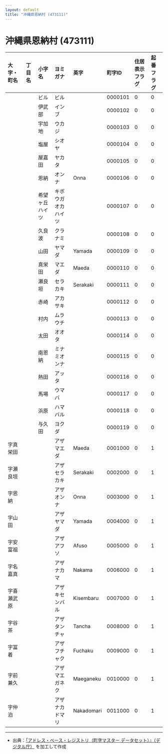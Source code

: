 ```yaml
---
layout: default
title: "沖縄県恩納村 (473111)"
---
```


# 沖縄県恩納村 (473111)

| 大字・町名 | 丁目名 | 小字名 | ヨミガナ | 英字 | 町字ID | 住居表示フラグ | 起番フラグ |
|:---|:---|:---|:---|:---|:---|:---|:---|
|  |  | ビル | ビル |  | 0000101 | 0 | 0 |
|  |  | 伊武部 | インブ |  | 0000102 | 0 | 0 |
|  |  | 宇加地 | ウカジ |  | 0000103 | 0 | 0 |
|  |  | 塩屋 | シオヤ |  | 0000104 | 0 | 0 |
|  |  | 屋嘉田 | ヤカタ |  | 0000105 | 0 | 0 |
|  |  | 恩納 | オンナ | Onna | 0000106 | 0 | 0 |
|  |  | 希望ヶ丘ハイツ | キボウガオカハイツ |  | 0000107 | 0 | 0 |
|  |  | 久良波 | クラナミ |  | 0000108 | 0 | 0 |
|  |  | 山田 | ヤマダ | Yamada | 0000109 | 0 | 0 |
|  |  | 真栄田 | マエダ | Maeda | 0000110 | 0 | 0 |
|  |  | 瀬良垣 | セラカキ | Serakaki | 0000111 | 0 | 0 |
|  |  | 赤崎 | アカサキ |  | 0000112 | 0 | 0 |
|  |  | 村内 | ムラウチ |  | 0000113 | 0 | 0 |
|  |  | 太田 | オオタ |  | 0000114 | 0 | 0 |
|  |  | 南恩納 | ミナミオンナ |  | 0000115 | 0 | 0 |
|  |  | 熱田 | アッタ |  | 0000116 | 0 | 0 |
|  |  | 馬場 | ウマバ |  | 0000117 | 0 | 0 |
|  |  | 浜原 | ハマバル |  | 0000118 | 0 | 0 |
|  |  | 与久田 | ヨクダ |  | 0000119 | 0 | 0 |
| 字真栄田 |  |  | アザマエダ | Maeda | 0001000 | 0 | 1 |
| 字瀬良垣 |  |  | アザセラカキ | Serakaki | 0002000 | 0 | 1 |
| 字恩納 |  |  | アザオンナ | Onna | 0003000 | 0 | 1 |
| 字山田 |  |  | アザヤマダ | Yamada | 0004000 | 0 | 1 |
| 字安富祖 |  |  | アザアフソ | Afuso | 0005000 | 0 | 1 |
| 字名嘉真 |  |  | アザナカマ | Nakama | 0006000 | 0 | 1 |
| 字喜瀬武原 |  |  | アザキセンバル | Kisembaru | 0007000 | 0 | 1 |
| 字谷茶 |  |  | アザタンチャ | Tancha | 0008000 | 0 | 1 |
| 字冨着 |  |  | アザフチャク | Fuchaku | 0009000 | 0 | 1 |
| 字前兼久 |  |  | アザマエガネク | Maeganeku | 0010000 | 0 | 1 |
| 字仲泊 |  |  | アザナカドマリ | Nakadomari | 0011000 | 0 | 1 |

---

- 出典：[「アドレス・ベース・レジストリ（町字マスター データセット）』（デジタル庁）](https://www.digital.go.jp/policies/base_registry_address/) を加工して作成